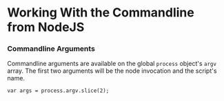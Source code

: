 # Working With the Commandline from NodeJS

### Commandline Arguments
Commandline arguments are available on the global `process` object's `argv` array. The first two arguments will be the node invocation and the script's name.

```
var args = process.argv.slice(2);
```